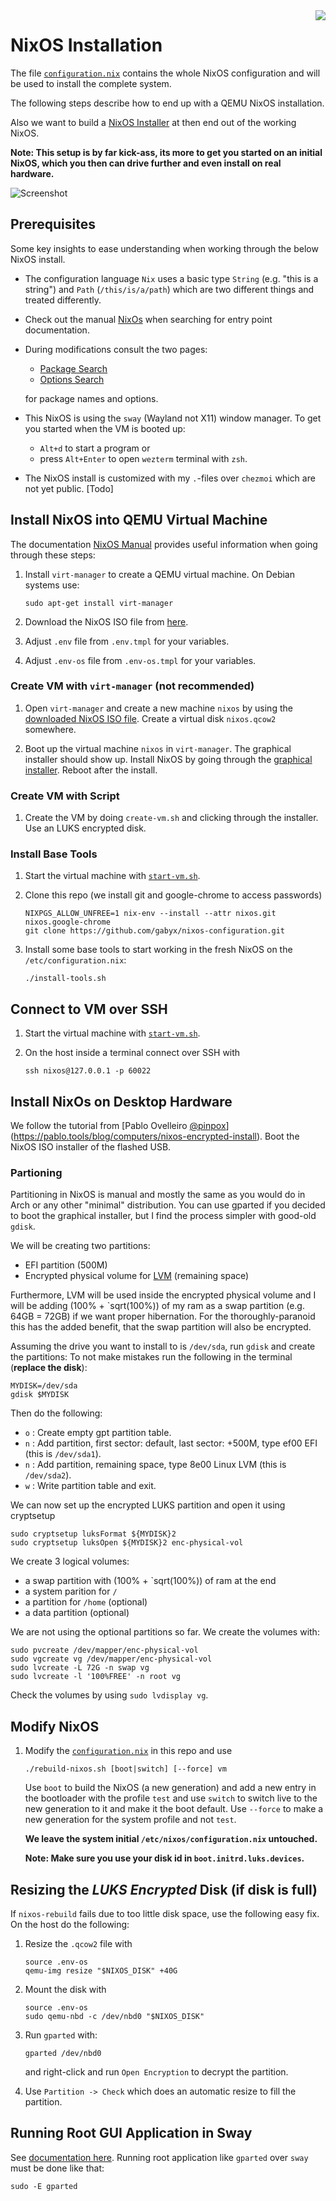 <img src="https://raw.githubusercontent.com/NixOS/nixos-artwork/4c449b822779d9f3fca2e0eed36c95b07d623fd9/ng/out/nix.svg" style="margin-left: 20pt" align="right">
<h1>NixOS Installation</h1>

The file [`configuration.nix`](configuration.nix) contains the whole NixOS
configuration and will be used to install the complete system.

The following steps describe how to end up with a QEMU NixOS installation.

Also we want to build a
[NixOS Installer](https://nixos.wiki/wiki/Creating_a_NixOS_live_CD) at then end
out of the working NixOS.

**Note: This setup is by far kick-ass, its more to get you started on an initial
NixOS, which you then can drive further and even install on real hardware.**

![Screenshot](./docs/screenshot.png)

## Prerequisites

Some key insights to ease understanding when working through the below NixOS
install.

- The configuration language `Nix` uses a basic type `String` (e.g. "this is a
  string") and `Path` (`/this/is/a/path`) which are two different things and
  treated differently.

- Check out the manual [NixOs](https://nixos.org/manual/nixos/stable) when
  searching for entry point documentation.

- During modifications consult the two pages:

  - [Package Search](https://search.nixos.org/packages?)
  - [Options Search](https://search.nixos.org/options?)

  for package names and options.

- This NixOS is using the `sway` (Wayland not X11) window manager. To get you
  started when the VM is booted up:

  - `Alt+d` to start a program or
  - press `Alt+Enter` to open `wezterm` terminal with `zsh`.

- The NixOS install is customized with my `.`-files over `chezmoi` which are not
  yet public. [Todo]

## Install NixOS into QEMU Virtual Machine

The documentation [NixOS Manual](https://nixos.org/manual/nixos/stable) provides
useful information when going through these steps:

1. Install `virt-manager` to create a QEMU virtual machine. On Debian systems
   use:

   ```shell
   sudo apt-get install virt-manager
   ```

1. Download the NixOS ISO file from
   [here](https://nixos.org/download#download-nixos).

1. Adjust `.env` file from `.env.tmpl` for your variables.
1. Adjust `.env-os` file from `.env-os.tmpl` for your variables.

### Create VM with `virt-manager` (not recommended)

1. Open `virt-manager` and create a new machine `nixos` by using the
   [downloaded NixOS ISO file](https://channels.nixos.org/nixos-23.05/latest-nixos-gnome-x86_64-linux.iso).
   Create a virtual disk `nixos.qcow2` somewhere.

1. Boot up the virtual machine `nixos` in `virt-manager`. The graphical
   installer should show up. Install NixOS by going through the
   [graphical installer](https://nixos.org/manual/nixos/stable/#sec-installation-graphical).
   Reboot after the install.

### Create VM with Script

1. Create the VM by doing `create-vm.sh` and clicking through the installer. Use
   an LUKS encrypted disk.

### Install Base Tools

1. Start the virtual machine with [`start-vm.sh`](start-vm.sh).

1. Clone this repo (we install git and google-chrome to access passwords)

   ```shell
   NIXPGS_ALLOW_UNFREE=1 nix-env --install --attr nixos.git nixos.google-chrome
   git clone https://github.com/gabyx/nixos-configuration.git
   ```

1. Install some base tools to start working in the fresh NixOS on the
   `/etc/configuration.nix`:

   ```shell
   ./install-tools.sh
   ```

## Connect to VM over SSH

1. Start the virtual machine with [`start-vm.sh`](start-vm.sh).
2. On the host inside a terminal connect over SSH with

   ```shell
   ssh nixos@127.0.0.1 -p 60022
   ```
## Install NixOs on Desktop Hardware

We follow the tutorial from [Pablo Ovelleiro [@pinpox](https://github.com/pinpox)](https://pablo.tools/blog/computers/nixos-encrypted-install).
Boot the NixOS ISO installer of the flashed USB.

### Partioning

Partitioning in NixOS is manual and mostly the same as you would do in Arch or any other "minimal" distribution. You can use gparted if you decided to boot the graphical installer, but I find the process simpler with good-old `gdisk`.

We will be creating two partitions:

- EFI partition (500M)
- Encrypted physical volume for [LVM](https://de.wikipedia.org/wiki/Logical_Volume_Manager) (remaining space)

Furthermore, LVM will be used inside the encrypted physical volume and 
I will be adding (100% + `sqrt(100%)) of my ram as a swap partition (e.g. 64GB = 72GB) if we want proper
hibernation. 
For the thoroughly-paranoid this has the added benefit, that the swap partition will also be encrypted.

Assuming the drive you want to install to is `/dev/sda`, run `gdisk` and create the partitions:
To not make mistakes run the following in the terminal (**replace the disk**):

```shell
MYDISK=/dev/sda
gdisk $MYDISK
```

Then do the following:

  - `o` : Create empty gpt partition table.
  - `n` : Add partition, first sector: default, last sector: +500M, type ef00 EFI (this is `/dev/sda1`).
  - `n` : Add partition, remaining space, type 8e00 Linux LVM (this is  `/dev/sda2`).
  - `w` : Write partition table and exit.

We can now set up the encrypted LUKS partition and open it using cryptsetup

```shell
sudo cryptsetup luksFormat ${MYDISK}2
sudo cryptsetup luksOpen ${MYDISK}2 enc-physical-vol
```

We create 3 logical volumes:
- a swap partition with (100% + `sqrt(100%)) of ram at the end
- a system parition for `/`
- a partition for `/home` (optional)
- a data partition (optional)

We are not using the optional partitions so far. We create the volumes with:

```shell
sudo pvcreate /dev/mapper/enc-physical-vol
sudo vgcreate vg /dev/mapper/enc-physical-vol
sudo lvcreate -L 72G -n swap vg
sudo lvcreate -l '100%FREE' -n root vg
```

Check the volumes by using `sudo lvdisplay vg`.

## Modify NixOS

1. Modify the [`configuration.nix`](configuration.nix) in this repo and use

   ```shell
   ./rebuild-nixos.sh [boot|switch] [--force] vm
   ```

   Use `boot` to build the NixOS (a new generation) and add a new entry in the
   bootloader with the profile `test` and use `switch` to switch live to the new
   generation to it and make it the boot default. Use `--force` to make a new
   generation for the system profile and not `test`.

   **We leave the system initial `/etc/nixos/configuration.nix` untouched.**

   **Note: Make sure you use your disk id in `boot.initrd.luks.devices`.**

## Resizing the _LUKS Encrypted_ Disk (if disk is full)

If `nixos-rebuild` fails due to too little disk space, use the following easy
fix. On the host do the following:

1. Resize the `.qcow2` file with

   ```shell
   source .env-os
   qemu-img resize "$NIXOS_DISK" +40G
   ```

1. Mount the disk with

   ```shell
   source .env-os
   sudo qemu-nbd -c /dev/nbd0 "$NIXOS_DISK"
   ```

1. Run `gparted` with:

   ```shell
   gparted /dev/nbd0
   ```

   and right-click and run `Open Encryption` to decrypt the partition.

1. Use `Partition -> Check` which does an automatic resize to fill the
   partition.

## Running Root GUI Application in Sway

See
[documentation here](https://wiki.archlinux.org/title/Running_GUI_applications_as_root#Using_xhost).
Running root application like `gparted` over `sway` must be done like that:

```shell
sudo -E gparted
```
